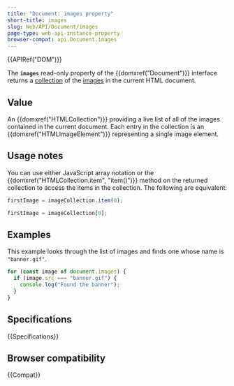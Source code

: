 ```yaml
---
title: "Document: images property"
short-title: images
slug: Web/API/Document/images
page-type: web-api-instance-property
browser-compat: api.Document.images
---
```


{{APIRef("DOM")}}

The **`images`** read-only property of
the {{domxref("Document")}} interface returns a [collection](/en-US/docs/Web/API/HTMLCollection) of the [images](/en-US/docs/Web/API/HTMLImageElement/Image) in the current HTML document.

## Value

An {{domxref("HTMLCollection")}} providing a live list of all of the images contained
in the current document. Each entry in the collection is an
{{domxref("HTMLImageElement")}} representing a single image element.

## Usage notes

You can use either JavaScript array notation or the {{domxref("HTMLCollection.item",
  "item()")}} method on the returned collection to access the items in the collection. The
following are equivalent:

```js
firstImage = imageCollection.item(0);

firstImage = imageCollection[0];
```

## Examples

This example looks through the list of images and finds one whose name is
`"banner.gif"`.

```js
for (const image of document.images) {
  if (image.src === "banner.gif") {
    console.log("Found the banner");
  }
}
```

## Specifications

{{Specifications}}

## Browser compatibility

{{Compat}}
